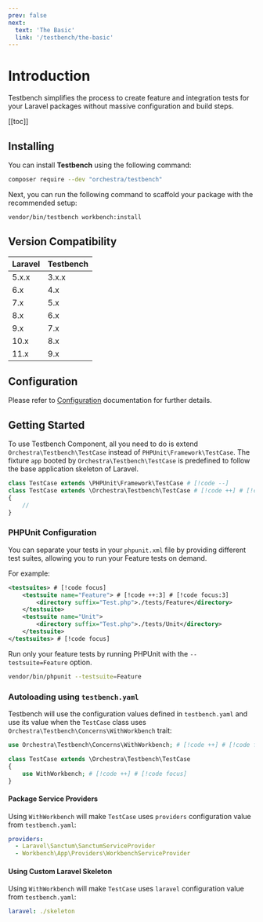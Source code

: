 ```yaml
---
prev: false
next: 
  text: 'The Basic'
  link: '/testbench/the-basic'
---
```


# Introduction

Testbench simplifies the process to create feature and integration tests for your Laravel packages without massive configuration and build steps. 

[[toc]]

## Installing

You can install **Testbench** using the following command:

```bash
composer require --dev "orchestra/testbench"
```

Next, you can run the following command to scaffold your package with the recommended setup:

```bash
vendor/bin/testbench workbench:install
```

## Version Compatibility

 Laravel  | Testbench
:---------|:----------
 5.x.x    | 3.x.x
 6.x      | 4.x
 7.x      | 5.x
 8.x      | 6.x
 9.x      | 7.x
 10.x     | 8.x
 11.x     | 9.x

## Configuration

Please refer to [Configuration](/getting-started/configuration) documentation for further details.

## Getting Started

To use Testbench Component, all you need to do is extend `Orchestra\Testbench\TestCase` instead of `PHPUnit\Framework\TestCase`. The fixture `app` booted by `Orchestra\Testbench\TestCase` is predefined to follow the base application skeleton of Laravel.

```php
class TestCase extends \PHPUnit\Framework\TestCase # [!code --]
class TestCase extends \Orchestra\Testbench\TestCase # [!code ++] # [!code focus]
{
    //
}
```

### PHPUnit Configuration

You can separate your tests in your `phpunit.xml` file by providing different test suites, allowing you to run your Feature tests on demand.

For example:

```xml
<testsuites> # [!code focus]
    <testsuite name="Feature"> # [!code ++:3] # [!code focus:3]
        <directory suffix="Test.php">./tests/Feature</directory>
    </testsuite>
    <testsuite name="Unit">
        <directory suffix="Test.php">./tests/Unit</directory>
    </testsuite>
</testsuites> # [!code focus]
```

Run only your feature tests by running PHPUnit with the `--testsuite=Feature` option.

```bash
vendor/bin/phpunit --testsuite=Feature
```

### Autoloading using `testbench.yaml`

Testbench will use the configuration values defined in `testbench.yaml` and use its value when the `TestCase` class uses `Orchestra\Testbench\Concerns\WithWorkbench` trait:

```php
use Orchestra\Testbench\Concerns\WithWorkbench; # [!code ++] # [!code focus]

class TestCase extends \Orchestra\Testbench\TestCase
{
    use WithWorkbench; # [!code ++] # [!code focus]
}
```

#### Package Service Providers

Using `WithWorkbench` will make `TestCase` uses `providers` configuration value from `testbench.yaml`:

```yaml
providers:
  - Laravel\Sanctum\SanctumServiceProvider
  - Workbench\App\Providers\WorkbenchServiceProvider
```

#### Using Custom Laravel Skeleton

Using `WithWorkbench` will make `TestCase` uses `laravel` configuration value from `testbench.yaml`:

```yaml
laravel: ./skeleton
```

